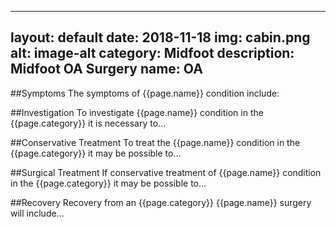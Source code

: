 ---
layout: default
date: 2018-11-18
img: cabin.png
alt: image-alt
category: Midfoot
description: Midfoot OA Surgery
name: OA
--

##Symptoms
The symptoms of {{page.name}} condition include:


##Investigation
To investigate {{page.name}} condition in the {{page.category}} it is necessary to...


##Conservative Treatment
To treat the {{page.name}} condition in the {{page.category}} it may be possible to...


##Surgical Treatment
If conservative treatment of {{page.name}} condition in the {{page.category}} it may be possible to...


##Recovery
Recovery from an {{page.category}} {{page.name}} surgery will include...